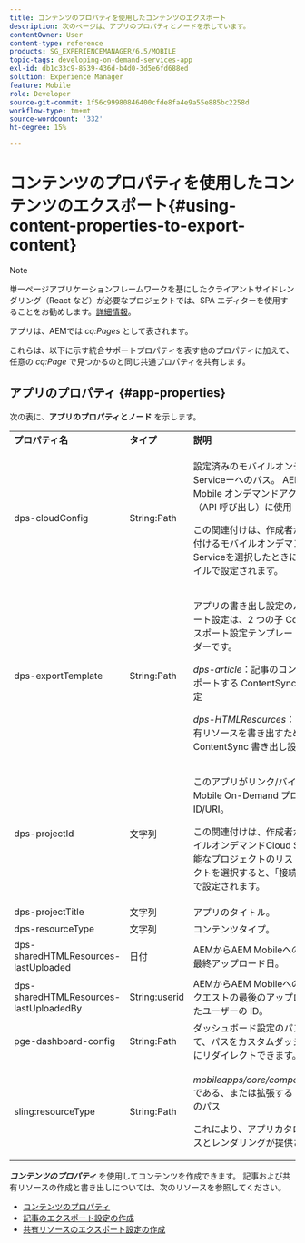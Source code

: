 ```yaml
---
title: コンテンツのプロパティを使用したコンテンツのエクスポート
description: 次のページは、アプリのプロパティとノードを示しています。
contentOwner: User
content-type: reference
products: SG_EXPERIENCEMANAGER/6.5/MOBILE
topic-tags: developing-on-demand-services-app
exl-id: db1c33c9-8539-436d-b4d0-3d5e6fd688ed
solution: Experience Manager
feature: Mobile
role: Developer
source-git-commit: 1f56c99980846400cfde8fa4e9a55e885bc2258d
workflow-type: tm+mt
source-wordcount: '332'
ht-degree: 15%

---
```


# コンテンツのプロパティを使用したコンテンツのエクスポート{#using-content-properties-to-export-content}

>[!NOTE]
>
>単一ページアプリケーションフレームワークを基にしたクライアントサイドレンダリング（React など）が必要なプロジェクトでは、SPA エディターを使用することをお勧めします。[詳細情報](/help/sites-developing/spa-overview.md)。

アプリは、AEMでは *cq:Pages* として表されます。

これらは、以下に示す統合サポートプロパティを表す他のプロパティに加えて、任意の *cq:Page* で見つかるのと同じ共通プロパティを共有します。

## アプリのプロパティ {#app-properties}

次の表に、**アプリのプロパティとノード** を示します。

<table>
 <tbody>
  <tr>
   <td><strong>プロパティ名</strong></td>
   <td><strong>タイプ</strong></td>
   <td><strong>説明</strong></td>
  </tr>
  <tr>
   <td>dps-cloudConfig</td>
   <td>String:Path</td>
   <td><p>設定済みのモバイルオンデマンドCloud Serviceーへのパス。 AEM Mobileから Mobile オンデマンドアクションへの変換（API 呼び出し）に使用</p> <p>この関連付けは、作成者がアプリを関連付けるモバイルオンデマンドCloud Serviceを選択したときに、接続を管理タイルで設定されます。</p> </td>
  </tr>
  <tr>
   <td>dps-exportTemplate</td>
   <td>String:Path</td>
   <td><p>アプリの書き出し設定のパス。 エクスポート設定は、2 つの子 ContentSync エクスポート設定テンプレートを含むフォルダーです。</p> <p><i>dps-article</i>：記事のコンテンツをエクスポートする ContentSync エクスポート設定</p> <p><i>dps-HTMLResources</i>：アプリ/記事の共有リソースを書き出すための ContentSync 書き出し設定</p> </td>
  </tr>
  <tr>
   <td>dps-projectId</td>
   <td>文字列</td>
   <td><p>このアプリがリンク/バインドされている Mobile On-Demand プロジェクトの ID/URI。</p> <p>この関連付けは、作成者が関連するモバイルオンデマンドCloud Serviceで使用可能なプロジェクトのリストからプロジェクトを選択すると、「接続を管理」タイルで設定されます。</p> </td>
  </tr>
  <tr>
   <td>dps-projectTitle</td>
   <td>文字列</td>
   <td>アプリのタイトル。</td>
  </tr>
  <tr>
   <td>dps-resourceType</td>
   <td>文字列</td>
   <td>コンテンツタイプ。</td>
  </tr>
  <tr>
   <td>dps-sharedHTMLResources-lastUploaded</td>
   <td>日付</td>
   <td>AEMからAEM Mobileへの共有リソースの最終アップロード日。</td>
  </tr>
  <tr>
   <td>dps-sharedHTMLResources-lastUploadedBy</td>
   <td>String:userid</td>
   <td>AEMからAEM Mobileへの共有リソースリクエストの最後のアップロードを実行したユーザーの ID。</td>
  </tr>
  <tr>
   <td>pge-dashboard-config</td>
   <td>String:Path</td>
   <td>ダッシュボード設定のパス。 必要に応じて、パスをカスタムダッシュボード設定にリダイレクトできます。</td>
  </tr>
  <tr>
   <td>sling:resourceType</td>
   <td>String:Path</td>
   <td><p><i>mobileapps/core/components/instance.</i> である、または拡張する cq:Component のパス</p> <p>これにより、アプリカタログにプレゼンスとレンダリングが提供されます。</p> </td>
  </tr>
 </tbody>
</table>

***コンテンツのプロパティ*** を使用してコンテンツを作成できます。 記事および共有リソースの作成と書き出しについては、次のリソースを参照してください。

* [コンテンツのプロパティ](/help/mobile/content-properties.md)
* [記事のエクスポート設定の作成](/help/mobile/creating-article-export-configuration.md)
* [共有リソースのエクスポート設定の作成](/help/mobile/creating-shared-resources-export-configuration.md)
